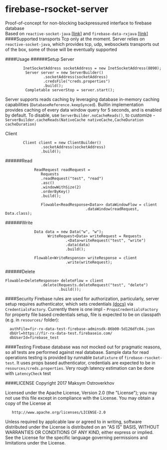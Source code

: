 # firebase-rsocket-server

Proof-of-concept for non-blocking backpressured interface to firebase database    
Based on `reactive-socket-java` [[link]](https://github.com/ReactiveSocket/reactivesocket-java) and `firebase-data-rxjava` [[link]](https://github.com/mostroverkhov/firebase-data-rxjava) 
####Supported transports
Tcp only at the moment. Server relies on `reactive-socket-java`, which provides
tcp, udp, websockets transports out of the box, some of those will be eventually 
supported   

####Usage
######Setup
Server
```
        InetSocketAddress socketAddress = new InetSocketAddress(8090);
         Server server = new ServerBuilder()
                 .socketAddress(socketAddress)
                 .credsFile("creds.properties")
                 .build();
         Completable serverStop = server.start();
```

Server supports reads caching by leveraging database in-memory caching capabilities (`DatabaseReference.keepSynced`).
Builtin implementation provides caching of every data window query for
5 seconds, and is enabled by default. To disable, use `ServerBuilder.noCacheReads()`, to customize - 
`ServerBuilder.cacheReads(NativeCache nativeCache,CacheDuration cacheDuration)`

Client
```
        Client client = new ClientBuilder()
                .socketAddress(socketAddress)
                .build();  
```
######Read
 
 ```
              ReadRequest readRequest =
                 Requests
                 .readRequest("test", "read")
                 .asc()
                 .windowWithSize(2)
                 .orderByKey()
                 .build();
                 
                 Flowable<ReadResponse<Data>> dataWindowFlow = client
                                     .dataWindow(readRequest, Data.class);
 ```
######Write
```
             Data data = new Data("w", "w");
                   WriteRequest<Data> writeRequest = Requests
                           .<Data>writeRequest("test", "write")
                           .data(data)
                           .build();
           
             Flowable<WriteResponse> writeResponse = client
                           .write(writeRequest);
 ```
 ######Delete
 ```
 Flowable<DeleteResponse> deleteFlow = client
                 .delete(Requests.deleteRequest("test", "delete")
                         .build());
 ```
####Security
Firebase rules are used for authorization, particularly, server setup requires authenticator, which
sets credentials [(docs)](https://firebase.google.com/docs/database/admin/start) via `CredentialsFactory`.
 Currently there is one impl - `PropsCredentialsFactory` for property file based credentials setup, file is
 expected to be on classpath (e.g. in `resources/` folder):
 ```
   authFile=fir-rx-data-test-firebase-adminsdk-86b00-5d126dfc04.json
   dbUrl=https://fir-rx-data-test.firebaseio.com/
   dbUserId=firebase_test 
 ```
####Testing
Firebase database was not mocked out for pragmatic reasons, so all tests are performed against
 real database. Sample data for read operations testing is provided by runnable `DataFixture` of `firebase-rsocket-test`. It uses props based authenticator,
 credentials are expected to be in `resources/creds.properties`. Very rough latency estimation can be done with
 `LatencyCheck` test
   
####LICENSE
Copyright 2017 Maksym Ostroverkhov

   Licensed under the Apache License, Version 2.0 (the "License");
   you may not use this file except in compliance with the License.
   You may obtain a copy of the License at

       http://www.apache.org/licenses/LICENSE-2.0

   Unless required by applicable law or agreed to in writing, software
   distributed under the License is distributed on an "AS IS" BASIS,
   WITHOUT WARRANTIES OR CONDITIONS OF ANY KIND, either express or implied.
   See the License for the specific language governing permissions and
   limitations under the License.
